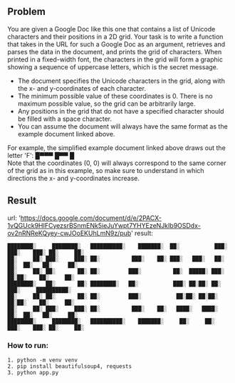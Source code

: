 ## Problem

You are given a Google Doc like this one that contains a list of Unicode characters and their positions in a 2D grid. Your task is to write a function that takes in the URL for such a Google Doc as an argument, retrieves and parses the data in the document, and prints the grid of characters. When printed in a fixed-width font, the characters in the grid will form a graphic showing a sequence of uppercase letters, which is the secret message.

-   The document specifies the Unicode characters in the grid, along with the x- and y-coordinates of each character.
-   The minimum possible value of these coordinates is 0. There is no maximum possible value, so the grid can be arbitrarily large.
-   Any positions in the grid that do not have a specified character should be filled with a space character.
-   You can assume the document will always have the same format as the example document linked above.

For example, the simplified example document linked above draws out the letter 'F':
█▀▀▀
█▀▀
█  
Note that the coordinates (0, 0) will always correspond to the same corner of the grid as in this example, so make sure to understand in which directions the x- and y-coordinates increase.

## Result

url: 'https://docs.google.com/document/d/e/2PACX-1vQGUck9HIFCyezsrBSnmENk5ieJuYwpt7YHYEzeNJkIb9OSDdx-ov2nRNReKQyey-cwJOoEKUhLmN9z/pub'
result:

```
████████░     ████████░   ██████████░    ███████░  ██░           ███░ ███░    ███░ ██░     ██░
██░     ██░ ███░     ███░ ██░          ███░    ██░ ███░   ███░   ██░    ██░  ██░   ██░     ██░
██░     ██░ ██░       ██░ ██░         ███░          ██░  █████░ ███░     ██░██░    ██░     ██░
████████░   ██░       ██░ ████████░   ██░           ███░ ██░██░ ██░       ███░     ██████████░
██░     ██░ ██░       ██░ ██░         ███░           ██░██░ ██░██░       ██░██░    ██░     ██░
██░     ██░ ███░     ███░ ██░          ███░    ██░   ████░   ████░      ██░  ██░   ██░     ██░
████████░     ████████░   ██████████░    ███████░     ██░     ██░     ███░    ███░ ██░     ██░
```

### How to run:

```
1. python -m venv venv
2. pip install beautifulsoup4, requests
3. python app.py
```
